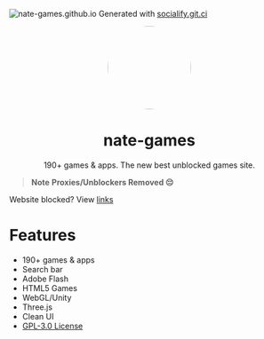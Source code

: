![nate-games.github.io](https://socialify.git.ci/nate-games/nate-games.github.io/image?description=1&font=Inter&forks=1&issues=1&logo=https%3A%2F%2Fraw.githubusercontent.com%2Fnate-games%2Fnate-games.github.io%2Fmain%2F0%2Fassets%2Fimg%2Ffavicon.png&name=1&owner=1&pattern=Brick%20Wall&stargazers=1&theme=Dark)
Generated with [socialify.git.ci](https://socialify.git.ci)
<p align="center">
<kbd>
<a href="https://bit.ly/nate-games">
<img style="border-radius:50%" height="150px" src="https://raw.githubusercontent.com/nate-games/nate-games.github.io/main/0/assets/img/favicon.png"></a>
</kbd>
</p>

<h1 align="center">nate-games</h1>
<p align="center">190+ games & apps. The new best unblocked games site. </p>

> **Note**
> **Proxies/Unblockers Removed 😔**

Website blocked? View [links](https://github.com/nate-games/nate-games.github.io/wiki/URLS)

# Features
- 190+ games & apps
- Search bar
- Adobe Flash
- HTML5 Games
- WebGL/Unity
- Three.js
- Clean UI
- [GPL-3.0 License](https://github.com/nate-games/nate-games.github.io/blob/main/LICENSE.txt)
